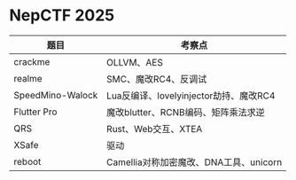 # NepCTF 2025

| **题目**         | **考察点**                             |
| ---------------- | -------------------------------------- |
| crackme          | OLLVM、AES                             |
| realme           | SMC、魔改RC4、反调试                   |
| SpeedMino-Walock | Lua反编译、lovelyinjector劫持、魔改RC4 |
| Flutter Pro      | 魔改blutter、RCNB编码、矩阵乘法求逆    |
| QRS              | Rust、Web交互、XTEA                    |
| XSafe            | 驱动                                   |
| reboot           | Camellia对称加密魔改、DNA工具、unicorn |